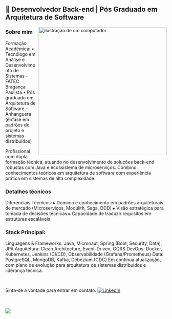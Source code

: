 ## 🦄 Desenvolvedor Back-end | Pós Graduado em Arquitetura de Software 
<img src="https://raw.githubusercontent.com/MicaelliMedeiros/micaellimedeiros/master/image/computer-illustration.png" alt="ilustração de um computador" min-width="400px" max-width="400px" width="400px" align="right">

### Sobre mim
<p align="left">
Formação Acadêmica:
• Tecnólogo em Análise e Desenvolvimento de Sistemas - FATEC Bragança Paulista
• Pós graduado em Arquitetura de Software - Anhanguera (ênfase em padrões de projeto e sistemas distribuídos)

Profissional com dupla formação técnica, atuando no desenvolvimento de soluções back-end robustas com Java e ecossistema de microserviços. Combino conhecimentos teóricos em arquitetura de software com experiência prática em sistemas de alta complexidade.

### Detalhes técnicos
Diferenciais Técnicos:
▸ Domínio e conhecimento em padrões arquiteturais de mercado (Microserviços, Modulith, Saga, DDD)
▸ Visão estratégica para tomada de decisões técnicas
▸ Capacidade de traduzir requisitos em estruturas escaláveis

### Stack Principal:
Linguagens & Frameworks: Java, Micronaut, Spring (Boot, Security, Data), JPA
Arquitetura: Clean Architecture, Event-Driven, CQRS
DevOps: Docker, Kubernetes, Jenkins (CI/CD), Observabilidade (Grafana/Prometheus)
Data: PostgreSQL, MongoDB, Kafka, Debezium (CDC)
Em contínua atualização, com plano de evolução para arquitetura de sistemas distribuídos e liderança técnica.

<br>
    <p align="left">
  Sinta-se a vontade para entrar em contato:  
  <a href="https://www.linkedin.com/in/enzo-rodrigues-166875199/" title="LinkedIn" target="_blank">
  <img src="https://img.shields.io/badge/LinkedIn-0077B5?style=for-the-badge&logo=linkedin&logoColor=white" alt="LinkedIn"/></a>
    </p>
<br>
<br>
  <div align="left" >
<a href="https://skillicons.dev"   >
  <img src="https://skillicons.dev/icons?i=git,javascript,java,spring,kafka,redis,jenkins,postgresql,grafana,prometheus,kubernetes,react,terraform,tailwind,sass,go,maven,mongodb" />
</a>
  <br/>
  </div>
<br>
